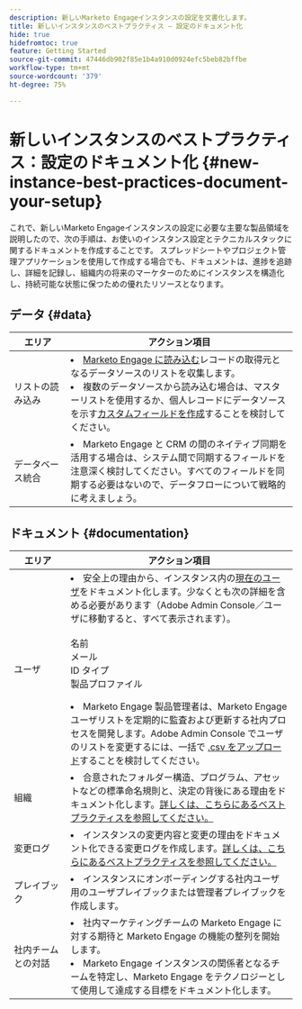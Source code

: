 ```yaml
---
description: 新しいMarketo Engageインスタンスの設定を文書化します。
title: 新しいインスタンスのベストプラクティス – 設定のドキュメント化
hide: true
hidefromtoc: true
feature: Getting Started
source-git-commit: 47446db902f85e1b4a910d0924efc5beb82bffbe
workflow-type: tm+mt
source-wordcount: '379'
ht-degree: 75%

---
```


# 新しいインスタンスのベストプラクティス：設定のドキュメント化 {#new-instance-best-practices-document-your-setup}

これで、新しいMarketo Engageインスタンスの設定に必要な主要な製品領域を説明したので、次の手順は、お使いのインスタンス設定とテクニカルスタックに関するドキュメントを作成することです。 スプレッドシートやプロジェクト管理アプリケーションを使用して作成する場合でも、ドキュメントは、進捗を追跡し、詳細を記録し、組織内の将来のマーケターのためにインスタンスを構造化し、持続可能な状態に保つための優れたリソースとなります。

## データ {#data}

<table>
<thead>
  <tr>
    <th style="width:20%">エリア</th>
    <th style="width:80%">アクション項目</th>
  </tr>
</thead>
<tbody>
  <tr>
    <td>リストの読み込み</td>
    <td><li><a href="https://experienceleague.adobe.com/ja/docs/marketo/using/getting-started-with-marketo/quick-wins/import-a-list-of-people" target="_blank">Marketo Engage に読み込む</a>レコードの取得元となるデータソースのリストを収集します。</li>
    <li>複数のデータソースから読み込む場合は、マスターリストを使用するか、個人レコードにデータソースを示す<a href="https://experienceleague.adobe.com/ja/docs/marketo/using/product-docs/administration/field-management/create-a-custom-field-in-marketo" target="_blank">カスタムフィールドを作成</a>することを検討してください。</li></td>
  </tr>
  <tr>
    <td>データベース統合</td>
    <td><li>Marketo Engage と CRM の間のネイティブ同期を活用する場合は、システム間で同期するフィールドを注意深く検討してください。すべてのフィールドを同期する必要はないので、データフローについて戦略的に考えましょう。</li></td>
  </tr>
</tbody>
</table>

## ドキュメント {#documentation}

<table>
<thead>
  <tr>
    <th style="width:20%">エリア</th>
    <th style="width:80%">アクション項目</th>
  </tr>
</thead>
<tbody>
  <tr>
    <td>ユーザ</td>
    <td><li>安全上の理由から、インスタンス内の<a href="https://experienceleague.adobe.com/ja/docs/marketo/using/product-docs/administration/marketo-with-adobe-identity/add-or-remove-a-user#add-a-user" target="_blank">現在のユーザ</a>をドキュメント化します。少なくとも次の詳細を含める必要があります（Adobe Admin Console／ユーザに移動すると、すべて表示されます）。</li>
    <br>名前
    <br>メール
    <br>ID タイプ
    <br>製品プロファイル
    <p>
    <li>Marketo Engage 製品管理者は、Marketo Engage ユーザリストを定期的に監査および更新する社内プロセスを開発します。Adobe Admin Console でユーザのリストを変更するには、一括で <a href="https://helpx.adobe.com/jp/enterprise/using/users.html" target="_blank">.csv をアップロード</a>することを検討してください。</li></td>
  </tr>
  <tr>
    <td>組織</td>
    <td><li>合意されたフォルダー構造、プログラム、アセットなどの標準命名規則と、決定の背後にある理由をドキュメント化します。<a href="https://experienceleague.adobe.com/ja/docs/marketo-learn/tutorials/fundamentals/best-practices-to-organize-a-new-instance" target="_blank">詳しくは、こちらにあるベストプラクティスを参照してください。</a></li></td>
  </tr>
  <tr>
    <td>変更ログ</td>
    <td><li>インスタンスの変更内容と変更の理由をドキュメント化できる変更ログを作成します。<a href="https://experienceleague.adobe.com/ja/docs/marketo-learn/auditing-an-inherited-instance/develop-an-instance-governance-guide" target="_blank">詳しくは、こちらにあるベストプラクティスを参照してください。</a></li></td>
  </tr>
  <tr>
    <td>プレイブック</td>
    <td><li>インスタンスにオンボーディングする社内ユーザ用のユーザプレイブックまたは管理者プレイブックを作成します。</li></td>
  </tr>
  <tr>
    <td>社内チームとの対話</td>
    <td><li>社内マーケティングチームの Marketo Engage に対する期待と Marketo Engage の機能の整列を開始します。</li>
    <li>Marketo Engage インスタンスの関係者となるチームを特定し、Marketo Engage をテクノロジーとして使用して達成する目標をドキュメント化します。</li></td>
  </tr>
</tbody>
</table>
